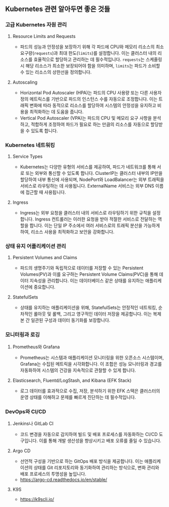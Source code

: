 ## Kubernetes 관련 알아두면 좋은 것들
### 고급 Kubernetes 자원 관리

1. Resource Limits and Requests
    - 파드의 성능과 안정성을 보장하기 위해 각 파드에 CPU와 메모리 리소스의 최소 요구량(`requests`)과 최대 한도(`limits`)를 설정합니다. 이는 클러스터 내의 리소스를 효율적으로 할당하고 관리하는 데 필수적입니다. `requests`는 스케줄링 시 해당 리소스가 최소한 보장되어야 함을 의미하며, `limits`는 파드가 소비할 수 있는 리소스의 상한선을 정의합니다.

2. Autoscaling
    - Horizontal Pod Autoscaler (HPA)는 파드의 CPU 사용량 또는 다른 사용자 정의 메트릭스를 기반으로 파드의 인스턴스 수를 자동으로 조정합니다. 이는 트래픽 변화에 따라 동적으로 리소스를 할당하여 시스템의 안정성을 유지하고 비용을 최적화하는 데 도움을 줍니다.
    - Vertical Pod Autoscaler (VPA)는 파드의 CPU 및 메모리 요구 사항을 분석하고, 적합하게 조정하여 파드가 필요로 하는 만큼의 리소스를 자동으로 할당받을 수 있도록 합니다.

### Kubernetes 네트워킹

1. Service Types
    - Kubernetes는 다양한 유형의 서비스를 제공하여, 파드가 네트워크를 통해 서로 또는 외부와 통신할 수 있도록 합니다. ClusterIP는 클러스터 내부의 IP만을 할당하여 내부 통신에 사용되며, NodePort와 LoadBalancer는 외부 트래픽을 서비스로 라우팅하는 데 사용됩니다. ExternalName 서비스는 외부 DNS 이름에 접근할 때 사용됩니다.

2. Ingress
    - Ingress는 외부 요청을 클러스터 내의 서비스로 라우팅하기 위한 규칙을 설정합니다. Ingress 컨트롤러는 이러한 요청을 받아 적절한 서비스로 전달하는 역할을 합니다. 이는 단일 IP 주소에서 여러 서비스로의 트래픽 분산을 가능하게 하여, 리소스 사용을 최적화하고 보안을 강화합니다.

### 상태 유지 어플리케이션 관리

1. Persistent Volumes and Claims
    - 파드의 생명주기와 독립적으로 데이터를 저장할 수 있는 Persistent Volumes(PV)과 이를 요구하는 Persistent Volume Claims(PVC)을 통해 데이터 지속성을 관리합니다. 이는 데이터베이스 같은 상태를 유지하는 애플리케이션에 중요합니다.

2. StatefulSets
    - 상태를 유지하는 애플리케이션을 위해, StatefulSets는 안정적인 네트워킹, 순차적인 롤아웃 및 롤백, 그리고 영구적인 데이터 저장을 제공합니다. 이는 복제본 간 일관된 구성과 데이터 동기화를 보장합니다.

### 모니터링과 로깅

1. Prometheus와 Grafana
    - Prometheus는 시스템과 애플리케이션 모니터링을 위한 오픈소스 시스템이며, Grafana는 수집된 메트릭을 시각화합니다. 이 조합은 성능 모니터링과 경고를 자동화하여 시스템의 건강을 지속적으로 관찰할 수 있게 합니다.

2. Elasticsearch, Fluentd/LogStash, and Kibana (EFK Stack)
    - 로그 데이터를 효과적으로 수집, 저장, 분석하기 위한 EFK 스택은 클러스터의 운영 상태를 이해하고 문제를 빠르게 진단하는 데 필수적입니다.

### DevOps와 CI/CD

1. Jenkins나 GitLab CI
    - 코드 변경을 자동으로 감지하여 빌드 및 배포 프로세스를 자동화하는 CI/CD 도구입니다. 이를 통해 개발 생산성을 향상시키고 배포 오류를 줄일 수 있습니다.

2. Argo CD
    - 선언적 구성을 기반으로 하는 GitOps 배포 방식을 제공합니다. 이는 애플리케이션의 상태를 Git 리포지토리와 동기화하여 관리하는 방식으로, 변화 관리와 배포 프로세스의 투명성을 높입니다.
    - https://argo-cd.readthedocs.io/en/stable/

3. K9S
   - https://k9scli.io/